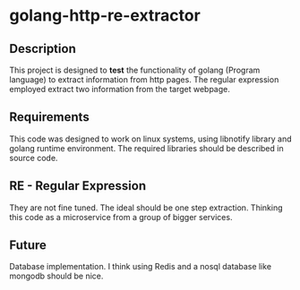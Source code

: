 # golang-http-re-extractor

## Description
This project is designed to **test** the functionality of golang (Program language) to extract information from http pages. The regular expression employed extract two information from the target webpage.

## Requirements
This code was designed to work on linux systems, using libnotify library and golang runtime environment. The required libraries should be described in source code.

## RE - Regular Expression
They are not fine tuned. The ideal should be one step extraction. Thinking this code as a microservice from a group of bigger services.

## Future
Database implementation. I think using Redis and a nosql database like mongodb should be nice.

